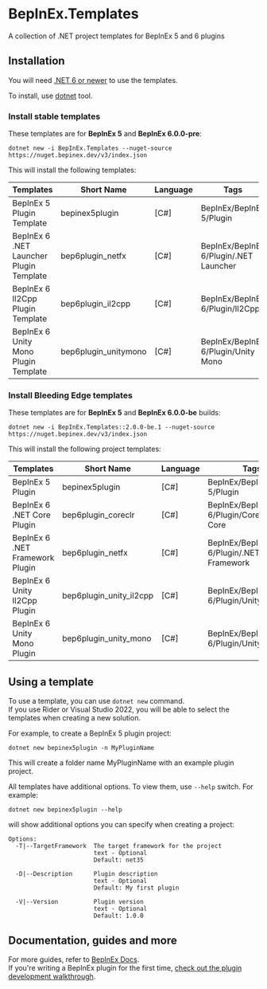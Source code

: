 # BepInEx.Templates

A collection of .NET project templates for BepInEx 5 and 6 plugins

## Installation

You will need [.NET 6 or newer](https://dotnet.microsoft.com/download) to use the templates.

To install, use [dotnet](https://dotnet.microsoft.com/download) tool.

### Install stable templates

These templates are for **BepInEx 5** and **BepInEx 6.0.0-pre**:

```
dotnet new -i BepInEx.Templates --nuget-source https://nuget.bepinex.dev/v3/index.json
```

This will install the following templates:

| Templates                                    | Short Name           | Language   | Tags                                   |
| -------------------------------------------- | -------------------- | ---------- | -------------------------------------- |
| BepInEx 5 Plugin Template                    | bepinex5plugin       | [C#]       | BepInEx/BepInEx 5/Plugin               |
| BepInEx 6 .NET Launcher Plugin Template      | bep6plugin_netfx     | [C#]       | BepInEx/BepInEx 6/Plugin/.NET Launcher |
| BepInEx 6 Il2Cpp Plugin Template             | bep6plugin_il2cpp    | [C#]       | BepInEx/BepInEx 6/Plugin/Il2Cpp        |
| BepInEx 6 Unity Mono Plugin Template         | bep6plugin_unitymono | [C#]       | BepInEx/BepInEx 6/Plugin/Unity Mono    |

### Install Bleeding Edge templates

These templates are for **BepInEx 5** and **BepInEx 6.0.0-be** builds:

```
dotnet new -i BepInEx.Templates::2.0.0-be.1 --nuget-source https://nuget.bepinex.dev/v3/index.json
```

This will install the following project templates:

| Templates                         | Short Name              | Language | Tags                                       |
|-----------------------------------|-------------------------|----------|--------------------------------------------|
| BepInEx 5 Plugin                  | bepinex5plugin          | [C#]     | BepInEx/BepInEx 5/Plugin                   |
| BepInEx 6 .NET Core Plugin        | bep6plugin_coreclr      | [C#]     | BepInEx/BepInEx 6/Plugin/CoreCLR/.NET Core |
| BepInEx 6 .NET Framework Plugin   | bep6plugin_netfx        | [C#]     | BepInEx/BepInEx 6/Plugin/.NET Framework    |
| BepInEx 6 Unity Il2Cpp Plugin     | bep6plugin_unity_il2cpp | [C#]     | BepInEx/BepInEx 6/Plugin/Unity/Il2Cpp      |
| BepInEx 6 Unity Mono Plugin       | bep6plugin_unity_mono   | [C#]     | BepInEx/BepInEx 6/Plugin/Unity/Mono        |

## Using a template

To use a template, you can use `dotnet new` command.  
If you use Rider or Visual Studio 2022, you will be able to select the templates when creating a new solution.

For example, to create a BepInEx 5 plugin project:
```
dotnet new bepinex5plugin -n MyPluginName
```

This will create a folder name MyPluginName with an example plugin project.

All templates have additional options. To view them, use `--help` switch. For example:

```
dotnet new bepinex5plugin --help
```

will show additional options you can specify when creating a project:

```
Options:
  -T|--TargetFramework  The target framework for the project
                        text - Optional
                        Default: net35

  -D|--Description      Plugin description
                        text - Optional
                        Default: My first plugin

  -V|--Version          Plugin version
                        text - Optional
                        Default: 1.0.0
```

## Documentation, guides and more

For more guides, refer to [BepInEx Docs](https://docs.bepinex.dev).  
If you're writing a BepInEx plugin for the first time, [check out the plugin development walkthrough](https://docs.bepinex.dev/articles/dev_guide/plugin_tutorial/index.html).
